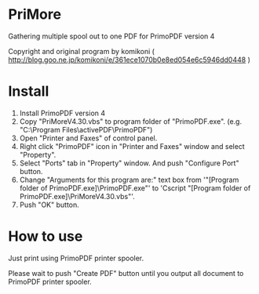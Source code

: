 PriMore
=======

Gathering multiple spool out to one PDF for PrimoPDF version 4

Copyright and original program by komikoni ( http://blog.goo.ne.jp/komikoni/e/361ece1070b0e8ed054e6c5946dd0448 )


Install
=======
1. Install PrimoPDF version 4
2. Copy "PriMoreV4.30.vbs" to program folder of "PrimoPDF.exe".
    (e.g. "C:\Program Files\activePDF\PrimoPDF")
3. Open "Printer and Faxes" of control panel.
4. Right click "PrimoPDF" icon in "Printer and Faxes" window and select "Property".
5. Select "Ports" tab in "Property" window. And push "Configure Port" button.
6. Change "Arguments for this program are:" text box from '"[Program folder of PrimoPDF.exe]\PrimoPDF.exe"' to 'Cscript "[Program folder of PrimoPDF.exe]\PriMoreV4.30.vbs"'.
7. Push "OK" button.

How to use
==========

Just print using PrimoPDF printer spooler. 

Please wait to push "Create PDF" button until you output all document to PrimoPDF printer spooler.




